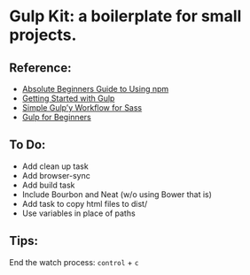 # Gulp Kit: a boilerplate for small projects.


## Reference:

- [Absolute Beginners Guide to Using npm](https://nodesource.com/blog/an-absolute-beginners-guide-to-using-npm/)
- [Getting Started with Gulp](https://travismaynard.com/writing/getting-started-with-gulp)
- [Simple Gulp’y Workflow for Sass](https://www.sitepoint.com/simple-gulpy-workflow-sass/)
- [Gulp for Beginners](https://css-tricks.com/gulp-for-beginners/)


## To Do:

- Add clean up task
- Add browser-sync
- Add build task
- Include Bourbon and Neat (w/o using Bower that is)
- Add task to copy html files to dist/
- Use variables in place of paths


## Tips:

End the watch process:
`control` + `c`
